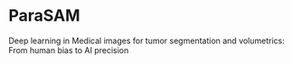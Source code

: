 # ParaSAM
Deep learning in Medical images for tumor segmentation and volumetrics: From human bias to AI precision
